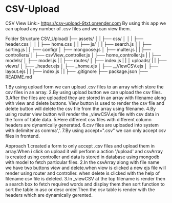 # CSV-Upload
CSV View
Link:- https://csv-upload-9txt.onrender.com
By using this app we can upload any number of .csv files and we can view them.

Folder Structure
CSV_Upload/
|── assets/
│   |      ├── css/
│   │      |     ├── header.css
│   │      |     ├── home.css
│   |      ├── js/
│   |            ├── search.js
│   |            ├── sorting.js
|   |
├── config/
│   ├── mongoose.js
│   ├── multer.js
|   |
├── controllers/
│   ├── csvView_controller.js
│   ├── home_controller.js
|   |
├── models/
│   ├── model.js
|   |
├── routes/
│   ├── index.js
|   |
│   uploads/
|   |
├── views/
│   ├── _header.ejs
│   ├── _home.ejs
│   ├── __ViewCSV.ejs
│   ├── layout.ejs
|   |
├── index.js
|   |
├── .gitignore
├── package.json
├── README.md

1.By using upload form we can upload .csv files to an array which store the csv files in an array.
2.By using upload button we can upload the csv files.
3.After the files are uploaded they are stored in an array with filename along with view and delete buttons.
  View button is used to render the csv file and delete button will delete the csv file from the array using filename.
4.By using router view button will render the _viewCSV.ejs file with csv data in the form of table data.
5.Here different csv files with different column headers are dynamically generated.
6.csv files are uploaded into system with delimiter as comma','.
7.By using accept=".csv" we can only accept csv files in frontend.

Approach
1.created a form to only accept .csv files and upload them in array.When i click on upload it will perform a action '/upload'
  and csvArray is created using controller and data is stored in database using mongodb with model to fetch particular files.
2.In the csvArray along with file name we have two buttons view and delete.when view is clicked a new ejs file will render using router and controller.
  when delete is clicked with the help of filename csv file is deleted.
3.In _viewCSV at the top filename is render then a search box to fetch required words and display them.then sort function to sort the table 
  in asc or desc order.Then the csv table is render with the headers which are  dynamically gerented.
